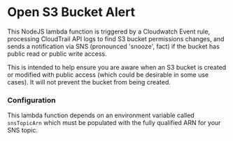 # Open S3 Bucket Alert

This NodeJS lambda function is triggered by a Cloudwatch Event rule, processing CloudTrail API logs to find S3 bucket permissions changes, and sends a notification via SNS (pronounced 'snooze', fact) if the bucket has public read or public write access.

This is intended to help ensure you are aware when an S3 bucket is created or modified with public access (which could be desirable in some use cases). It will not prevent the bucket from being created.


### Configuration

This lambda function depends on an environment variable called `snsTopicArn` which must be populated with the fully qualified ARN for your SNS topic.